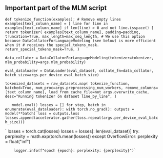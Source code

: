 ## Important part of the MLM script

`def tokenize_function(examples):
            # Remove empty lines
            examples[text_column_name] = [
                line for line in examples[text_column_name] if len(line) > 0 and not line.isspace()
            ]
            return tokenizer(
                examples[text_column_name],
                padding=padding,
                truncation=True,
                max_length=max_seq_length,
                # We use this option because DataCollatorForLanguageModeling (see below) is more efficient when it
                # receives the special_tokens_mask.
                return_special_tokens_mask=True,
            )`


`data_collator = DataCollatorForLanguageModeling(tokenizer=tokenizer, mlm_probability=args.mlm_probability)`

`eval_dataloader = DataLoader(eval_dataset, collate_fn=data_collator, batch_size=args.per_device_eval_batch_size)`

`tokenized_datasets = raw_datasets.map(
                tokenize_function,
                batched=True,
                num_proc=args.preprocessing_num_workers,
                remove_columns=[text_column_name],
                load_from_cache_file=not args.overwrite_cache,
                desc="Running tokenizer on dataset line_by_line",
            )`

`	model.eval()
        losses = []
        for step, batch in enumerate(eval_dataloader):
            with torch.no_grad():
                outputs = model(**batch)
            loss = outputs.loss
            losses.append(accelerator.gather(loss.repeat(args.per_device_eval_batch_size)))`

`       losses = torch.cat(losses)
        losses = losses[: len(eval_dataset)]
        try:
            perplexity = math.exp(torch.mean(losses))
        except OverflowError:
            perplexity = float("inf")

        logger.info(f"epoch {epoch}: perplexity: {perplexity}")`
